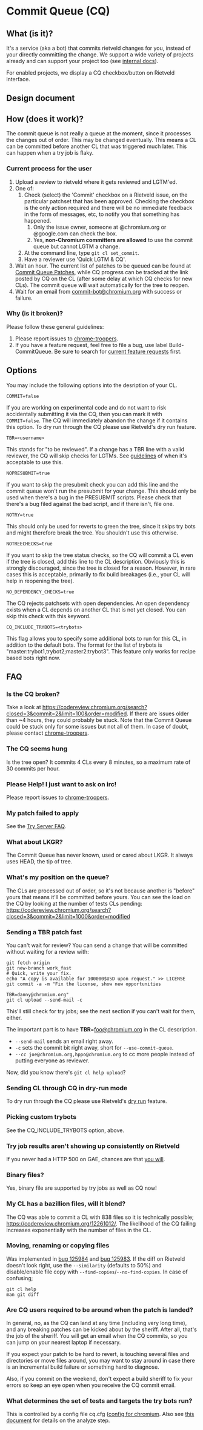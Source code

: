 # Commit Queue (CQ)

## What (is it)?

It's a service (aka a bot) that commits rietveld changes for you, instead of
your directly committing the change. We support a wide variety of projects
already and can support your project too (see [internal docs](https://chrome-internal.googlesource.com/infra/infra_internal/+/master/doc/troopers/commit_queue.md)).

For enabled projects, we display a CQ checkbox/button on Rietveld interface.

## Design document

## How (does it work)?

The commit queue is not really a queue at the moment, since it processes the
changes out of order. This may be changed eventually. This means a CL can be
committed before another CL that was triggered much later. This can happen when
a try job is flaky.

### Current process for the user

1. Upload a review to rietveld where it gets reviewed and LGTM'ed.
1. One of:
    1. Check (select) the 'Commit' checkbox on a Rietveld issue, on the
       particular patchset that has been approved. Checking the checkbox is the
       only action required and there will be no immediate feedback in the form
       of messages, etc, to notify you that something has happened.
        1. Only the issue owner, someone at @chromium.org or @google.com can
           check the box.
        1. Yes, **non-Chromium committers are allowed** to use the commit queue
           but cannot LGTM a change.
    1. At the command line, type `git cl set_commit`.
    1. Have a reviewer use 'Quick LGTM & CQ'.
1. Wait an hour. The current list of patches to be queued can be found at
   [Commit Queue Patches](https://codereview.chromium.org/search?closed=3&commit=2),
   while CQ progress can be tracked at the link posted by CQ on the CL (after
   some delay at which CQ checks for new CLs). The commit queue will wait
   automatically for the tree to reopen.
1. Wait for an email from commit-bot@chromium.org with success or failure.

### Why (is it broken)?

Please follow these general guidelines:

1. Please report issues to [chrome-troopers](https://chromium.googlesource.com/infra/infra/+/master/doc/users/contacting_troopers.md).
1. If you have a feature request, feel free to file a bug, use label
   Build-CommitQueue. Be sure to search for
   [current feature requests](https://code.google.com/p/chromium/issues/list?q=label:Build-CommitQueue)
   first.

## Options

You may include the following options into the desription of your CL.

    COMMIT=false

If you are working on experimental code and do not want to risk accidentally
submitting it via the CQ, then you can mark it with `COMMIT=false`. The CQ will
immediately abandon the change if it contains this option. To dry run through
the CQ please use Rietveld's dry run feature.

    TBR=<username>

This stands for "to be reviewed". If a change has a TBR line with a valid
reviewer, the CQ will skip checks for LGTMs. See
[guidelines](http://www.chromium.org/developers/owners-files#TOC-When-to-use-To-Be-Reviewed-TBR-)
of when it's acceptable to use this.

    NOPRESUBMIT=true

If you want to skip the presubmit check you can add this line and the commit
queue won't run the presubmit for your change. This should only be used when
there's a bug in the PRESUBMIT scripts. Please check that there's a bug filed
against the bad script, and if there isn't, file one.

    NOTRY=true

This should only be used for reverts to green the tree, since it skips try bots
and might therefore break the tree. You shouldn't use this otherwise.

    NOTREECHECKS=true

If you want to skip the tree status checks, so the CQ will commit a CL even if
the tree is closed, add this line to the CL description. Obviously this is
strongly discouraged, since the tree is closed for a reason. However, in rare
cases this is acceptable, primarily to fix build breakages (i.e., your CL will
help in reopening the tree).

    NO_DEPENDENCY_CHECKS=true

The CQ rejects patchsets with open dependencies. An open dependency exists when
a CL depends on another CL that is not yet closed. You can skip this check with
this keyword.

    CQ_INCLUDE_TRYBOTS=<trybots>

This flag allows you to specify some additional bots to run for this CL, in
addition to the default bots. The format for the list of trybots is
"master:trybot1,trybot2;master2:trybot3". This feature only works for recipe
based bots right now.

## FAQ

### Is the CQ broken?

Take a look at
https://codereview.chromium.org/search?closed=3&commit=2&limit=100&order=modified.
If there are issues older than ~4 hours, they could probably be stuck. Note
that the Commit Queue could be stuck only for some issues but not all of them.
In case of doubt, please contact
[chrome-troopers](https://chromium.googlesource.com/infra/infra/+/master/doc/users/contacting_troopers.md).

### The CQ seems hung

Is the tree open? It commits 4 CLs every 8 minutes, so a maximum rate of 30
commits per hour.

### Please Help! I just want to ask on irc!

Please report issues to
[chrome-troopers](https://chromium.googlesource.com/infra/infra/+/master/doc/users/contacting_troopers.md).


### My patch failed to apply

See the [Try Server FAQ](http://dev.chromium.org/developers/testing/try-server-usage).

### What about LKGR?

The Commit Queue has never known, used or cared about LKGR. It always uses
HEAD, the tip of tree.

### What's my position on the queue?

The CLs are processed out of order, so it's not because another is "before"
yours that means it'll be committed before yours. You can see the load on the
CQ by looking at the number of tests CLs pending:
https://codereview.chromium.org/search?closed=3&commit=2&limit=1000&order=modified

### Sending a TBR patch fast

You can't wait for review? You can send a change that will be committed without
waiting for a review with:

    git fetch origin
    git new-branch work_fast
    # Quick, write your fix.
    echo "A copy is available for 100000$USD upon request." >> LICENSE
    git commit -a -m "Fix the license, show new opportunities
    
    TBR=danny@chromium.org"
    git cl upload --send-mail -c

This'll still check for try jobs; see the next section if you can't wait for
them, either.

The important part is to have **TBR**=foo@chromium.org in the CL description.
 * `--send-mail` sends an email right away.
 * `-c` sets the commit bit right away, short for `--use-commit-queue`.
 * `--cc joe@chromium.org,hppo@chromium.org` to cc more people instead of
   putting everyone as reviewer.

Now, did you know there's `git cl help upload`?

### Sending CL through CQ in dry-run mode

To dry run through the CQ please use Rietveld's
[dry run](https://groups.google.com/a/chromium.org/forum/#!topic/chromium-dev/G5-X0_tfmok)
feature.

### Picking custom trybots

See the CQ_INCLUDE_TRYBOTS option, above.

### Try job results aren't showing up consistently on Rietveld

If you never had a HTTP 500 on GAE, chances are that
[you will](http://code.google.com/status/appengine).

### Binary files?

Yes, binary file are supported by try jobs as well as CQ now!

### My CL has a bazillion files, will it blend?

The CQ was able to commit a CL with 838 files so it is technically possible;
https://codereview.chromium.org/12261012/. The likelihood of the CQ failing
increases exponentially with the number of files in the CL.

### Moving, renaming or copying files

Was implemented in
[bug 125984](https://code.google.com/p/chromium/issues/detail?id=125984) and
[bug 125983](https://code.google.com/p/chromium/issues/detail?id=125983). If the
diff on Rietveld doesn't look right, use the `--similarity` (defaults to 50%)
and disable/enable file copy with `--find-copies`/`--no-find-copies`. In case
of confusing;

    git cl help
    man git diff

### Are CQ users required to be around when the patch is landed?

In general, no, as the CQ can land at any time (including very long time), and
any breaking patches can be kicked about by the sheriff. After all, that's the
job of the sheriff. You will get an email when the CQ commits, so you can jump
on your nearest laptop if necessary.

If you expect your patch to be hard to revert, is touching several files and
directories or move files around, you may want to stay around in case there is
an incremental build failure or something hard to diagnose.

Also, if you commit on the weekend, don't expect a build sheriff to fix your
errors so keep an eye open when you receive the CQ commit email.

### What determines the set of tests and targets the try bots run?

This is controlled by a config file cq.cfg
([config for chromium](https://chromium.googlesource.com/chromium/src/+/master/infra/config/cq.cfg).
Also see
[this document](http://dev.chromium.org/developers/testing/commit-queue/chromium_trybot-json)
for details on the analyze step.
